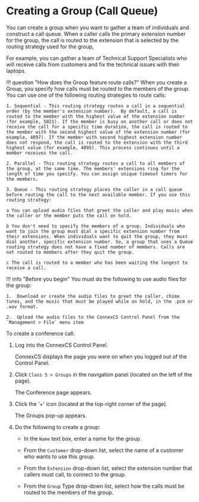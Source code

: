 # Creating a Group (Call Queue)

You can create a group when you want to gather a team of individuals and construct a call queue. When a caller calls the primary extension number for the group, the call is routed to the extension that is selected by the routing strategy used for the group, 

For example, you can gather a team of Technical Support Specialists who will receive calls from customers and fix the technical issues with their laptops.

!!! question "How does the Group feature route calls?" 
    When you create a Group, you specify how calls must be routed to the members of the group. You can use one of the following routing strategies to route calls:
    
    1. Sequential - This routing strategy routes a call in a sequential order (by the member's extension number).  By default, a call is routed to the member with the highest value of the extension number (for example, 5021). If the member is busy on another call or does not receive the call for a specific time duration, the call is routed to the member with the second highest value of the extension number (for example, 4097). If the member with second highest extension number does not respond, the call is routed to the extension with the third highest value (for example, 4095). This process continues until a member receives the call. 
    
    2. Parallel - This routing strategy routes a call to all members of the group, at the same time. The members' extensions ring for the length of time you specify. You can assign unique timeout timers for the members.
    
    3. Queue - This routing strategy places the caller in a call queue before routing the call to the next available member. If you use this routing strategy:
    
    a You can upload audio files that greet the caller and play music when the caller or the member puts the call on hold.
    
    b You don't need to specify the members of a group. Individuals who want to join the group must dial a specific extension number from their extensions. When individuals want to quit the group, they must dial another, specific extension number. So, a group that uses a Queue routing strategy does not have a fixed number of members. Calls are not routed to members after they quit the group. 
    
    c The call is routed to a member who has been waiting the longest to receive a call.

!!! info "Before you begin" 
    You must do the following to use audio files for the group:
    
    1.	Download or create the audio files to greet the caller, chime tunes, and the music that must be played while on hold, in the .pcm or .wav format.
    
    2.	Upload the audio files to the ConnexCS Control Panel from the `Management > File` menu item

To create a conference call:

1.  Log into the ConnexCS Control Panel.
	 
    ConnexCS displays the page you were on when you logged out of the Control Panel.
    
2.  Click `Class 5 > Groups` in the navigation panel (located on the left of the page).
	 
    The Conference page appears.

3.  Click the '+' icon (located at the top-right corner of the page).

    The Groups pop-up appears.

4.  Do the following to create a group:

    * In the `Name` text box, enter a name for the group.
    
    * From the `Customer` drop-down list, select the name of a customer who wants to use this group.

    * From the `Extension` drop-down list, select the extension number that callers must call, to connect to the group.

    * From the `Group` Type drop-down list, select how the calls must be routed to the members of the group.
    
